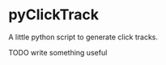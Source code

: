 pyClickTrack
============

A little python script to generate click tracks.

TODO write something useful
